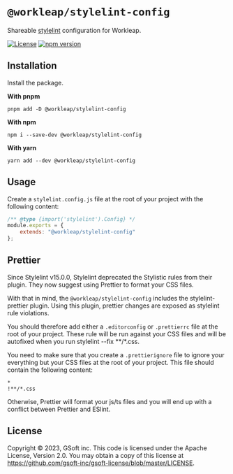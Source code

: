 # `@workleap/stylelint-config`
Shareable [stylelint](https://stylelint.io/) configuration for Workleap.

[![License](https://img.shields.io/badge/License-Apache_2.0-blue.svg)](../../LICENSE)
[![npm version](https://img.shields.io/npm/v/@workleap/stylelint-config)](https://www.npmjs.com/package/@workleap/stylelint-config)

## Installation

Install the package.

**With pnpm**
```shell
pnpm add -D @workleap/stylelint-config
```

**With npm**
```shell
npm i --save-dev @workleap/stylelint-config
```

**With yarn**
```shell
yarn add --dev @workleap/stylelint-config
```

## Usage

Create a `stylelint.config.js` file at the root of your project with the following content:
```js
/** @type {import('stylelint').Config} */
module.exports = {
    extends: "@workleap/stylelint-config"
};
```

## Prettier

Since Stylelint v15.0.0, Stylelint deprecated the Stylistic rules from their plugin. They now suggest using Prettier to format your CSS files.

With that in mind, the `@workleap/stylelint-config` includes the stylelint-prettier plugin. Using this plugin, prettier changes are exposed as stylelint rule violations.

You should therefore add either a `.editorconfig` or `.prettierrc` file at the root of your project. These rule will be run against your CSS files and will be autofixed when you run stylelint --fix **/*.css.

You need to make sure that you create a `.prettierignore` file to ignore your everything but your CSS files at the root of your project. This file should contain the following content:

```
*
!**/*.css
```

Otherwise, Prettier will format your js/ts files and you will end up with a conflict between Prettier and ESlint.

## License

Copyright © 2023, GSoft inc. This code is licensed under the Apache License, Version 2.0. You may obtain a copy of this license at https://github.com/gsoft-inc/gsoft-license/blob/master/LICENSE.

